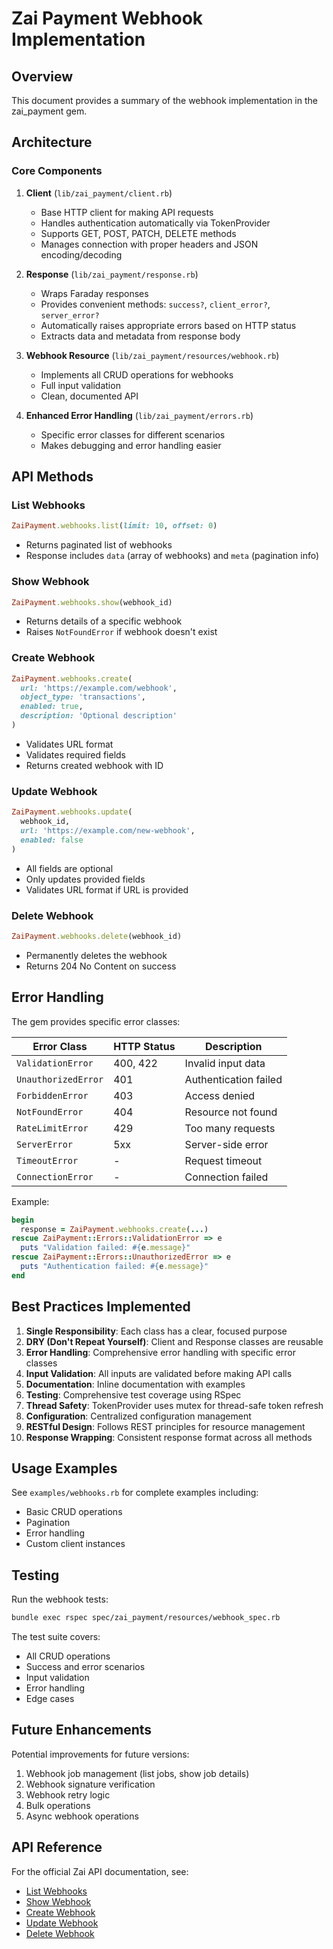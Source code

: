 # Zai Payment Webhook Implementation

## Overview
This document provides a summary of the webhook implementation in the zai_payment gem.

## Architecture

### Core Components

1. **Client** (`lib/zai_payment/client.rb`)
   - Base HTTP client for making API requests
   - Handles authentication automatically via TokenProvider
   - Supports GET, POST, PATCH, DELETE methods
   - Manages connection with proper headers and JSON encoding/decoding

2. **Response** (`lib/zai_payment/response.rb`)
   - Wraps Faraday responses
   - Provides convenient methods: `success?`, `client_error?`, `server_error?`
   - Automatically raises appropriate errors based on HTTP status
   - Extracts data and metadata from response body

3. **Webhook Resource** (`lib/zai_payment/resources/webhook.rb`)
   - Implements all CRUD operations for webhooks
   - Full input validation
   - Clean, documented API

4. **Enhanced Error Handling** (`lib/zai_payment/errors.rb`)
   - Specific error classes for different scenarios
   - Makes debugging and error handling easier

## API Methods

### List Webhooks
```ruby
ZaiPayment.webhooks.list(limit: 10, offset: 0)
```
- Returns paginated list of webhooks
- Response includes `data` (array of webhooks) and `meta` (pagination info)

### Show Webhook
```ruby
ZaiPayment.webhooks.show(webhook_id)
```
- Returns details of a specific webhook
- Raises `NotFoundError` if webhook doesn't exist

### Create Webhook
```ruby
ZaiPayment.webhooks.create(
  url: 'https://example.com/webhook',
  object_type: 'transactions',
  enabled: true,
  description: 'Optional description'
)
```
- Validates URL format
- Validates required fields
- Returns created webhook with ID

### Update Webhook
```ruby
ZaiPayment.webhooks.update(
  webhook_id,
  url: 'https://example.com/new-webhook',
  enabled: false
)
```
- All fields are optional
- Only updates provided fields
- Validates URL format if URL is provided

### Delete Webhook
```ruby
ZaiPayment.webhooks.delete(webhook_id)
```
- Permanently deletes the webhook
- Returns 204 No Content on success

## Error Handling

The gem provides specific error classes:

| Error Class | HTTP Status | Description |
|------------|-------------|-------------|
| `ValidationError` | 400, 422 | Invalid input data |
| `UnauthorizedError` | 401 | Authentication failed |
| `ForbiddenError` | 403 | Access denied |
| `NotFoundError` | 404 | Resource not found |
| `RateLimitError` | 429 | Too many requests |
| `ServerError` | 5xx | Server-side error |
| `TimeoutError` | - | Request timeout |
| `ConnectionError` | - | Connection failed |

Example:
```ruby
begin
  response = ZaiPayment.webhooks.create(...)
rescue ZaiPayment::Errors::ValidationError => e
  puts "Validation failed: #{e.message}"
rescue ZaiPayment::Errors::UnauthorizedError => e
  puts "Authentication failed: #{e.message}"
end
```

## Best Practices Implemented

1. **Single Responsibility**: Each class has a clear, focused purpose
2. **DRY (Don't Repeat Yourself)**: Client and Response classes are reusable
3. **Error Handling**: Comprehensive error handling with specific error classes
4. **Input Validation**: All inputs are validated before making API calls
5. **Documentation**: Inline documentation with examples
6. **Testing**: Comprehensive test coverage using RSpec
7. **Thread Safety**: TokenProvider uses mutex for thread-safe token refresh
8. **Configuration**: Centralized configuration management
9. **RESTful Design**: Follows REST principles for resource management
10. **Response Wrapping**: Consistent response format across all methods

## Usage Examples

See `examples/webhooks.rb` for complete examples including:
- Basic CRUD operations
- Pagination
- Error handling
- Custom client instances

## Testing

Run the webhook tests:
```bash
bundle exec rspec spec/zai_payment/resources/webhook_spec.rb
```

The test suite covers:
- All CRUD operations
- Success and error scenarios
- Input validation
- Error handling
- Edge cases

## Future Enhancements

Potential improvements for future versions:
1. Webhook job management (list jobs, show job details)
2. Webhook signature verification
3. Webhook retry logic
4. Bulk operations
5. Async webhook operations

## API Reference

For the official Zai API documentation, see:
- [List Webhooks](https://developer.hellozai.com/reference/getallwebhooks)
- [Show Webhook](https://developer.hellozai.com/reference/getwebhookbyid)
- [Create Webhook](https://developer.hellozai.com/reference/createwebhook)
- [Update Webhook](https://developer.hellozai.com/reference/updatewebhook)
- [Delete Webhook](https://developer.hellozai.com/reference/deletewebhook)

